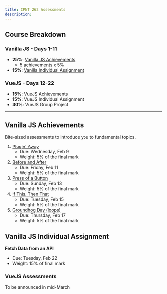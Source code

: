 ```yaml
---
title: CPNT 262 Assessments
description: 
---
```


## Course Breakdown
### Vanilla JS - Days 1-11
- **25%**: [Vanilla JS Achievements](#vanilla-js-achievements)
    - 5 achievements x 5% 
- **15%**: [Vanilla Individual Assignment](vanilla-jS-individual-assignment)

### VueJS - Days 12-22
- **15%**: VueJS Achievements
- **15%**: VueJS Individual Assignment
- **30%**: VueJS Group Project

---

## Vanilla JS Achievements
Bite-sized assessments to introduce you to fundamental topics.
1. [Plugin' Away](/cpnt-262/assignments/achievement-1)
    - Due: Wednesday, Feb 9
    - Weight: 5% of the final mark
2. [Before and After](/cpnt-262/assignments/achievement-2)
    - Due: Friday, Feb 11
    - Weight: 5% of the final mark
3. [Press of a Button](/cpnt-262/assignments/achievement-3)
    - Due: Sunday, Feb 13
    - Weight: 5% of the final mark
4. [If This, Then That](/cpnt-262/assignments/achievement-4)
    - Due: Tuesday, Feb 15
    - Weight: 5% of the final mark
5. [Groundhog Day (loops)](/cpnt-262/assignments/achievement-5)
    - Due: Thursday, Feb 17
    - Weight: 5% of the final mark

## Vanilla JS Individual Assignment
**Fetch Data from an API**
- Due: Tuesday, Feb 22
- Weight: 15% of final mark

### VueJS Assessments
To be announced in mid-March